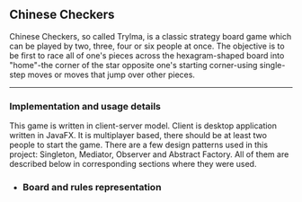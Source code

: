 ## Chinese Checkers

Chinese Checkers, so called Trylma, is a classic strategy board game which can be played by two, three, four or six people at once. The objective is to be first to race all of one's pieces across the hexagram-shaped board into "home"-the corner of the star opposite one's starting corner-using single-step moves or moves that jump over other pieces. 

<hr>

### Implementation and usage details

This game is written in client-server model. Client is desktop application written in JavaFX. It is multiplayer based, there should be at least two people to start the game. There are a few design patterns used in this project: Singleton, Mediator, Observer and Abstract Factory. All of them are described below in corresponding sections where they were used.



* ### Board and rules representation
